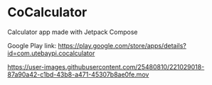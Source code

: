 # CoCalculator
Calculator app made with Jetpack Compose 

Google Play link: https://play.google.com/store/apps/details?id=com.utebaypi.cocalculator

https://user-images.githubusercontent.com/25480810/221029018-87a90a42-c1bd-43b8-a471-45307b8ae0fe.mov

